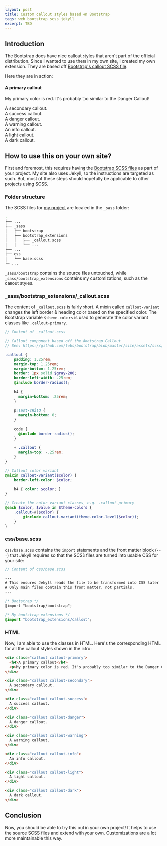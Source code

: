 ```yaml
---
layout: post
title: Custom callout styles based on Bootstrap
tags: web bootstrap scss jekyll
excerpt: TBD
---
```


## Introduction

The Bootstrap docs have nice callout styles that aren't part of the official distribution. Since I wanted to use them in my own site, I created my own extension. They are based off [Bootstrap's callout SCSS file](https://github.com/twbs/bootstrap/blob/master/site/assets/scss/_callouts.scss).

Here they are in action:

<div class="callout callout-primary">
  <h4>A primary callout</h4>
  <p>My primary color is red. It's probably too similar to the Danger Callout!</p>
</div>

<div class="callout callout-secondary">
  A secondary callout.
</div>

<div class="callout callout-success">
  A success callout.
</div>

<div class="callout callout-danger">
  A danger callout.
</div>

<div class="callout callout-warning">
  A warning callout.
</div>

<div class="callout callout-info">
  An info callout.
</div>

<div class="callout callout-light">
  A light callout.
</div>

<div class="callout callout-dark">
  A dark callout.
</div>

## How to use this on your own site?

First and foremost, this requires having the [Bootstrap SCSS files](https://getbootstrap.com/docs/4.4/getting-started/download/#source-files) as part of your project. My site also uses Jekyll, so the instructions are targeted as such. But, most of these steps should hopefully be applicable to other projects using SCSS.

### Folder structure

The SCSS files for [my project](https://github.com/estherjk/estherjk.github.io) are located in the `_sass` folder:

```bash
.
├── ...
├── _sass
│   ├── bootstrap
│   ├── bootstrap_extensions
│   │   ├── _callout.scss
│   │   └── ...
├── ...
├── css
│   └── base.scss
└─ ...
```

`_sass/bootstrap` contains the source files untouched, while `_sass/bootstrap_extensions` contains my customizations, such as the callout styles.

### _sass/bootstrap_extensions/_callout.scss

The content of `_callout.scss` is fairly short. A mixin called `callout-variant` changes the left border & heading color based on the specified color. The Bootstrap variable `$theme-colors` is used to generate the color variant classes like `.callout-primary`.

```scss
// Content of _callout.scss

// Callout component based off the Bootstrap Callout
// See: https://github.com/twbs/bootstrap/blob/master/site/assets/scss/_callouts.scss

.callout {
    padding: 1.25rem;
    margin-top: 1.25rem;
    margin-bottom: 1.25rem;
    border: 1px solid $gray-200;
    border-left-width: .25rem;
    @include border-radius();
  
    h4 {
      margin-bottom: .25rem;
    }
  
    p:last-child {
      margin-bottom: 0;
    }
  
    code {
      @include border-radius();
    }
  
    + .callout {
      margin-top: -.25rem;
    }
}

// Callout color variant
@mixin callout-variant($color) {
    border-left-color: $color;
    
    h4 { color: $color; }
}

// Create the color variant classes, e.g. .callout-primary
@each $color, $value in $theme-colors {
    .callout-#{$color} {
        @include callout-variant(theme-color-level($color));
    }
}
```

### css/base.scss

`css/base.scss` contains the `import` statements and the front matter block (`---`) that Jekyll requires so that the SCSS files are turned into usable CSS for your site:

```scss
// Content of css/base.scss

---
# This ensures Jekyll reads the file to be transformed into CSS later
# Only main files contain this front matter, not partials.
---

/* Bootstrap */
@import "bootstrap/bootstrap";

/* My bootstrap extensions */
@import "bootstrap_extensions/callout";
```

### HTML

Now, I am able to use the classes in HTML. Here's the corresponding HTML for all the callout styles shown in the intro:

```html
<div class="callout callout-primary">
  <h4>A primary callout</h4>
  <p>My primary color is red. It's probably too similar to the Danger Callout!</p>
</div>

<div class="callout callout-secondary">
  A secondary callout.
</div>

<div class="callout callout-success">
  A success callout.
</div>

<div class="callout callout-danger">
  A danger callout.
</div>

<div class="callout callout-warning">
  A warning callout.
</div>

<div class="callout callout-info">
  An info callout.
</div>

<div class="callout callout-light">
  A light callout.
</div>

<div class="callout callout-dark">
  A dark callout.
</div>
```

## Conclusion

Now, you should be able to try this out in your own project! It helps to use the source SCSS files and extend with your own. Customizations are a lot more maintainable this way.